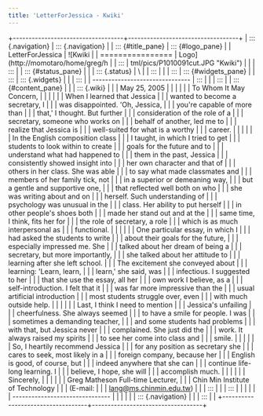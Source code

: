 ```yaml
---
title: 'LetterForJessica - Kwiki'
---
```


+-----------------------------------+-----------------------------------+
| ::: {.navigation}                 | ::: {.navigation}                 |
| ::: {#title_pane}                 | ::: {#logo_pane}                  |
| LetterForJessica                  | ![Kwiki                           |
| ================                  | Logo](http://momotaro/home/greg/h |
| :::                               | tml/pics/P1010091cut.JPG "Kwiki") |
|                                   | :::                               |
| ::: {#status_pane}                |                                   |
| ::: {.status}                     | \                                 |
| :::                               |                                   |
| :::                               | ::: {#widgets_pane}               |
| :::                               | ::: {.widgets}                    |
|                                   | :::                               |
| -------------------------------   | :::                               |
|                                   | :::                               |
| ::: {#content_pane}               |                                   |
| ::: {.wiki}                       |                                   |
| May 25, 2005                      |                                   |
|                                   |                                   |
| To Whom It May Concern,           |                                   |
|                                   |                                   |
| When I learned that Jessica       |                                   |
| wanted to become a secretary, I   |                                   |
| was disappointed. \'Oh, Jessica,  |                                   |
| you\'re capable of more than      |                                   |
| that,\' I thought. But further    |                                   |
| consideration of the role of a    |                                   |
| secretary, someone who works on   |                                   |
| behalf of another, led me to      |                                   |
| realize that Jessica is           |                                   |
| well-suited for what is a worthy  |                                   |
| career.                           |                                   |
|                                   |                                   |
| In the English composition class  |                                   |
| I taught, in which I tried to get |                                   |
| students to look within to create |                                   |
| goals for the future and to       |                                   |
| understand what had happened to   |                                   |
| them in the past, Jessica         |                                   |
| consistently showed insight into  |                                   |
| her own character and that of     |                                   |
| others in her class. She was able |                                   |
| to say what made classmates and   |                                   |
| members of her family tick, not   |                                   |
| in a superior or demeaning way,   |                                   |
| but a gentle and supportive one,  |                                   |
| that reflected well both on who   |                                   |
| she was writing about and on      |                                   |
| herself. Such understanding of    |                                   |
| psychology was unusual in the     |                                   |
| class. Her ability to put herself |                                   |
| in other people\'s shoes both     |                                   |
| made her stand out and at the     |                                   |
| same time, I think, fits her for  |                                   |
| the role of secretary, a role     |                                   |
| which is as much interpersonal as |                                   |
| functional.                       |                                   |
|                                   |                                   |
| One particular essay, in which I  |                                   |
| had asked the students to write   |                                   |
| about their goals for the future, |                                   |
| especially impressed me. She      |                                   |
| talked about her dream of being a |                                   |
| secretary, but more importantly,  |                                   |
| she talked about her attitude to  |                                   |
| learning after she left school.   |                                   |
| The excitement she conveyed about |                                   |
| learning: \'Learn, learn,         |                                   |
| learn,\' she said, was            |                                   |
| infectious. I suggested to her    |                                   |
| that she use the essay, all her   |                                   |
| own work I believe, as a          |                                   |
| self-introduction. I felt that it |                                   |
| was far more impressive than the  |                                   |
| usual artificial introduction     |                                   |
| most students struggle over, even |                                   |
| with much outside help.           |                                   |
|                                   |                                   |
| Last, I think I need to mention   |                                   |
| Jessica\'s unfailing              |                                   |
| cheerfulness. She always seemed   |                                   |
| to have a smile for people. I was |                                   |
| sometimes a demanding teacher,    |                                   |
| and some students had problems    |                                   |
| with that, but Jessica never      |                                   |
| complained. She just did the      |                                   |
| work. It always raised my spirits |                                   |
| to see her come into class and    |                                   |
| smile.                            |                                   |
|                                   |                                   |
| So, I heartily recommend Jessica  |                                   |
| for any position as secretary she |                                   |
| cares to seek, most likely in a   |                                   |
| foreign company, because her      |                                   |
| English is good, of course, but   |                                   |
| indeed anywhere that she can      |                                   |
| continue life-long learning. I    |                                   |
| believe, I hope, she will         |                                   |
| accomplish much.                  |                                   |
|                                   |                                   |
| Sincerely,                        |                                   |
|                                   |                                   |
| Greg Matheson Full-time Lecturer, |                                   |
| Chin Min Institute of Technology  |                                   |
| (E-mail:                          |                                   |
| <lang@ms.chinmin.edu.tw>)         |                                   |
| :::                               |                                   |
| :::                               |                                   |
|                                   |                                   |
| -------------------------------   |                                   |
|                                   |                                   |
| ::: {.navigation}                 |                                   |
| :::                               |                                   |
+-----------------------------------+-----------------------------------+

